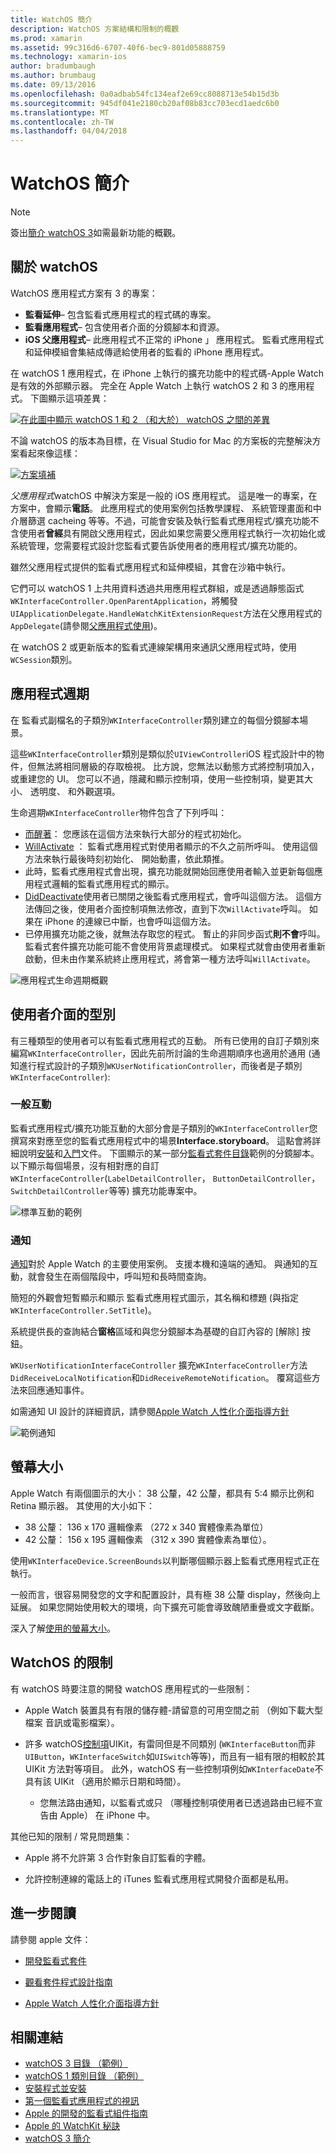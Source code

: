 ```yaml
---
title: WatchOS 簡介
description: WatchOS 方案結構和限制的概觀
ms.prod: xamarin
ms.assetid: 99c316d6-6707-40f6-bec9-801d05888759
ms.technology: xamarin-ios
author: bradumbaugh
ms.author: brumbaug
ms.date: 09/13/2016
ms.openlocfilehash: 0a0adbab54fc134eaf2e69cc8088713e54b15d3b
ms.sourcegitcommit: 945df041e2180cb20af08b83cc703ecd1aedc6b0
ms.translationtype: MT
ms.contentlocale: zh-TW
ms.lasthandoff: 04/04/2018
---
```

# <a name="introduction-to-watchos"></a>WatchOS 簡介

> [!NOTE]
> 簽出[簡介 watchOS 3](~/ios/watchos/platform/introduction-to-watchos3/index.md)如需最新功能的概觀。

## <a name="about-watchos"></a>關於 watchOS

WatchOS 應用程式方案有 3 的專案：

- **監看延伸**– 包含監看式應用程式的程式碼的專案。
- **監看應用程式**– 包含使用者介面的分鏡腳本和資源。
- **iOS 父應用程式**– 此應用程式不正常的 iPhone 」 應用程式。 監看式應用程式和延伸模組會集結成傳遞給使用者的監看的 iPhone 應用程式。

在 watchOS 1 應用程式，在 iPhone 上執行的擴充功能中的程式碼-Apple Watch 是有效的外部顯示器。 完全在 Apple Watch 上執行 watchOS 2 和 3 的應用程式。 下圖顯示這項差異：

[ ![](intro-to-watchos-images/arch-sml.png "在此圖中顯示 watchOS 1 和 2 （和大於） watchOS 之間的差異")](intro-to-watchos-images/arch.png#lightbox)

不論 watchOS 的版本為目標，在 Visual Studio for Mac 的方案板的完整解決方案看起來像這樣：

[![](intro-to-watchos-images/projectstructure-sml.png "方案填補")](intro-to-watchos-images/projectstructure.png#lightbox)

*父應用程式*watchOS 中解決方案是一般的 iOS 應用程式。 這是唯一的專案，在方案中，會顯示**電話**。 此應用程式的使用案例包括教學課程、 系統管理畫面和中介層篩選 cacheing 等等。不過，可能會安裝及執行監看式應用程式/擴充功能不含使用者**曾經**具有開啟父應用程式，因此如果您需要父應用程式執行一次初始化或系統管理，您需要程式設計您監看式要告訴使用者的應用程式/擴充功能的。

雖然父應用程式提供的監看式應用程式和延伸模組，其會在沙箱中執行。

它們可以 watchOS 1 上共用資料透過共用應用程式群組，或是透過靜態函式`WKInterfaceController.OpenParentApplication`，將觸發`UIApplicationDelegate.HandleWatchKitExtensionRequest`方法在父應用程式的`AppDelegate`(請參閱[父應用程式使用](~/ios/watchos/app-fundamentals/parent-app.md))。

在 watchOS 2 或更新版本的監看式連線架構用來通訊父應用程式時，使用`WCSession`類別。

## <a name="application-lifecycle"></a>應用程式週期

在 監看式副檔名的子類別`WKInterfaceController`類別建立的每個分鏡腳本場景。

這些`WKInterfaceController`類別是類似於`UIViewController`iOS 程式設計中的物件，但無法將相同層級的存取檢視。
比方說，您無法以動態方式將控制項加入，或重建您的 UI。
您可以不過，隱藏和顯示控制項，使用一些控制項，變更其大小、 透明度、 和外觀選項。

生命週期`WKInterfaceController`物件包含了下列呼叫：

- [而醒著](https://developer.xamarin.com/api/member/WatchKit.WKInterfaceController.Awake/)： 您應該在這個方法來執行大部分的程式初始化。
- [WillActivate](https://developer.xamarin.com/api/member/WatchKit.WKInterfaceController.WillActivate/) ： 監看式應用程式對使用者顯示的不久之前所呼叫。 使用這個方法來執行最後時刻初始化、 開始動畫，依此類推。
- 此時，監看式應用程式會出現，擴充功能就開始回應使用者輸入並更新每個應用程式邏輯的監看式應用程式的顯示。
- [DidDeactivate](https://developer.xamarin.com/api/member/WatchKit.WKInterfaceController.DidDeactivate/)使用者已關閉之後監看式應用程式，會呼叫這個方法。 這個方法傳回之後，使用者介面控制項無法修改，直到下次`WillActivate`呼叫。 如果在 iPhone 的連線已中斷，也會呼叫這個方法。
- 已停用擴充功能之後，就無法存取您的程式。 暫止的非同步函式**則不會**呼叫。 監看式套件擴充功能可能不會使用背景處理模式。 如果程式就會由使用者重新啟動，但未由作業系統終止應用程式，將會第一種方法呼叫`WillActivate`。

![](intro-to-watchos-images/wkinterfacecontrollerlifecycle.png "應用程式生命週期概觀")

## <a name="types-of-user-interface"></a>使用者介面的型別

有三種類型的使用者可以有監看式應用程式的互動。
所有已使用的自訂子類別來編寫`WKInterfaceController`，因此先前所討論的生命週期順序也適用於通用 (通知進行程式設計的子類別`WKUserNotificationController`，而後者是子類別`WKInterfaceController`):

### <a name="normal-interaction"></a>一般互動

監看式應用程式/擴充功能互動的大部分會是子類別的`WKInterfaceController`您撰寫來對應至您的監看式應用程式中的場景**Interface.storyboard**。 這點會將詳細說明[安裝](~/ios/watchos/get-started/installation.md)和[入門](~/ios/watchos/get-started/index.md)文件。
下圖顯示的某一部分[監看式套件目錄](https://developer.xamarin.com/samples/monotouch/watchOS/WatchKitCatalog/)範例的分鏡腳本。 以下顯示每個場景，沒有相對應的自訂`WKInterfaceController`(`LabelDetailController`， `ButtonDetailController`，`SwitchDetailController`等等) 擴充功能專案中。

![](intro-to-watchos-images/scenes.png "標準互動的範例")

### <a name="notifications"></a>通知

[通知](~/ios/watchos/platform/notifications.md)對於 Apple Watch 的主要使用案例。 支援本機和遠端的通知。 與通知的互動，就會發生在兩個階段中，呼叫短和長時間查詢。

簡短的外觀會短暫顯示和顯示 監看式應用程式圖示，其名稱和標題 (與指定`WKInterfaceController.SetTitle`)。

系統提供長的查詢結合**窗格**區域和與您分鏡腳本為基礎的自訂內容的 [解除] 按鈕。

`WKUserNotificationInterfaceController` 擴充`WKInterfaceController`方法`DidReceiveLocalNotification`和`DidReceiveRemoteNotification`。
覆寫這些方法來回應通知事件。

如需通知 UI 設計的詳細資訊，請參閱[Apple Watch 人性化介面指導方針](https://developer.apple.com/library/prerelease/ios/documentation/UserExperience/Conceptual/WatchHumanInterfaceGuidelines/Notifications.html#//apple_ref/doc/uid/TP40014992-CH20-SW1)

![](intro-to-watchos-images/notifications.png "範例通知")

## <a name="screen-sizes"></a>螢幕大小

Apple Watch 有兩個圖示的大小： 38 公釐，42 公釐，都具有 5:4 顯示比例和 Retina 顯示器。 其使用的大小如下：

- 38 公釐： 136 x 170 邏輯像素 （272 x 340 實體像素為單位）
- 42 公釐： 156 x 195 邏輯像素 （312 x 390 實體像素為單位）。

使用`WKInterfaceDevice.ScreenBounds`以判斷哪個顯示器上監看式應用程式正在執行。

一般而言，很容易開發您的文字和配置設計，具有極 38 公釐 display，然後向上延展。
如果您開始使用較大的環境，向下擴充可能會導致醜陋重疊或文字截斷。

深入了解[使用的螢幕大小](~/ios/watchos/app-fundamentals/screen-sizes.md)。


## <a name="limitations-of-watchos"></a>WatchOS 的限制

有 watchOS 時要注意的開發 watchOS 應用程式的一些限制：

- Apple Watch 裝置具有有限的儲存體-請留意的可用空間之前 （例如下載大型檔案 音訊或電影檔案）。

- 許多 watchOS[控制項](~/ios/watchos/user-interface/index.md)UIKit，有雷同但是不同類別 (`WKInterfaceButton`而非`UIButton`，`WKInterfaceSwitch`如`UISwitch`等等)，而且有一組有限的相較於其 UIKit 方法對等項目。 此外，watchOS 有一些控制項例如`WKInterfaceDate`不具有該 UIKit （適用於顯示日期和時間）。

  - 您無法路由通知，以監看式或只 （哪種控制項使用者已透過路由已經不宣告由 Apple） 在 iPhone 中。

其他已知的限制 / 常見問題集：

- Apple 將不允許第 3 合作對象自訂監看的字體。

- 允許控制連線的電話上的 iTunes 監看式應用程式開發介面都是私用。


## <a name="further-reading"></a>進一步閱讀

請參閱 apple 文件：

* [開發監看式套件](https://developer.apple.com/library/prerelease/ios/documentation/General/Conceptual/WatchKitProgrammingGuide/index.html#//apple_ref/doc/uid/TP40014969-CH8-SW1)

* [觀看套件程式設計指南](https://developer.apple.com/library/prerelease/ios/documentation/General/Conceptual/WatchKitProgrammingGuide/DesigningaWatchKitApp.html)

* [Apple Watch 人性化介面指導方針](https://developer.apple.com/library/prerelease/ios/documentation/UserExperience/Conceptual/WatchHumanInterfaceGuidelines/index.html#//apple_ref/doc/uid/TP40014992-CH3-SW1)


## <a name="related-links"></a>相關連結

- [watchOS 3 目錄 （範例）](https://developer.xamarin.com/samples/monotouch/watchOS/WatchKitCatalog/)
- [watchOS 1 類別目錄 （範例）](https://developer.xamarin.com/samples/monotouch/WatchKit/WatchKitCatalog/)
- [安裝程式並安裝](~/ios/watchos/get-started/installation.md)
- [第一個監看式應用程式的視訊](http://blog.xamarin.com/your-first-watch-kit-app/)
- [Apple 的開發的監看式組件指南](https://developer.apple.com/library/prerelease/ios/documentation/General/Conceptual/WatchKitProgrammingGuide/index.html)
- [Apple 的 WatchKit 秘訣](https://developer.apple.com/watchkit/tips/)
- [watchOS 3 簡介](~/ios/watchos/platform/introduction-to-watchos3/index.md)
